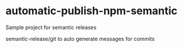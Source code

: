 # automatic-publish-npm-semantic

Sample project for semantic releases

semantic-release/git to auto generate messages for commits
